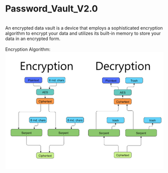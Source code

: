 # Password_Vault_V2.0
</br>An encrypted data vault is a device that employs a sophisticated encryption algorithm to encrypt your data and utilizes its built-in memory to store your data in an encrypted form.</br>
</br>Encryption Algorithm:</br>
![image text](https://github.com/Northstrix/Encrypted_Data_Vault/blob/main/ESP32/Encryption%20algorithm.png)
